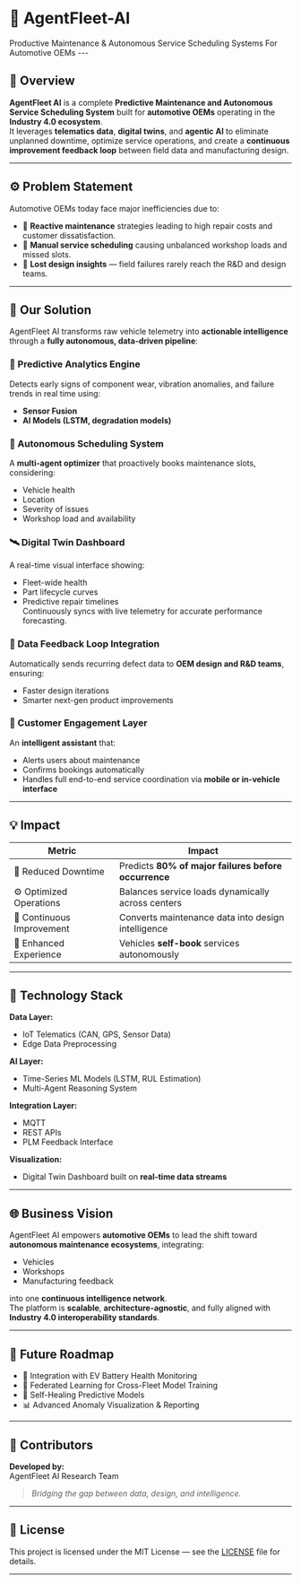 # 🚗 AgentFleet-AI
Productive Maintenance &amp; Autonomous Service Scheduling Systems For Automotive OEMs  ---

## 🧠 Overview

**AgentFleet AI** is a complete **Predictive Maintenance and Autonomous Service Scheduling System** built for **automotive OEMs** operating in the **Industry 4.0 ecosystem**.  
It leverages **telematics data**, **digital twins**, and **agentic AI** to eliminate unplanned downtime, optimize service operations, and create a **continuous improvement feedback loop** between field data and manufacturing design.

---

## ⚙️ Problem Statement

Automotive OEMs today face major inefficiencies due to:

- 🚨 **Reactive maintenance** strategies leading to high repair costs and customer dissatisfaction.  
- 📅 **Manual service scheduling** causing unbalanced workshop loads and missed slots.  
- 🔄 **Lost design insights** — field failures rarely reach the R&D and design teams.

---

## 🚀 Our Solution

AgentFleet AI transforms raw vehicle telemetry into **actionable intelligence** through a **fully autonomous, data-driven pipeline**:

### 🧩 Predictive Analytics Engine  
Detects early signs of component wear, vibration anomalies, and failure trends in real time using:
- **Sensor Fusion**  
- **AI Models (LSTM, degradation models)**  

### 🤖 Autonomous Scheduling System  
A **multi-agent optimizer** that proactively books maintenance slots, considering:
- Vehicle health  
- Location  
- Severity of issues  
- Workshop load and availability  

### 🛰️ Digital Twin Dashboard  
A real-time visual interface showing:
- Fleet-wide health  
- Part lifecycle curves  
- Predictive repair timelines  
Continuously syncs with live telemetry for accurate performance forecasting.

### 🔁 Data Feedback Loop Integration  
Automatically sends recurring defect data to **OEM design and R&D teams**, ensuring:
- Faster design iterations  
- Smarter next-gen product improvements  

### 💬 Customer Engagement Layer  
An **intelligent assistant** that:
- Alerts users about maintenance  
- Confirms bookings automatically  
- Handles full end-to-end service coordination via **mobile or in-vehicle interface**

---

## 💡 Impact

| Metric | Impact |
|--------|--------|
| 🔧 Reduced Downtime | Predicts **80% of major failures before occurrence** |
| ⚙️ Optimized Operations | Balances service loads dynamically across centers |
| 🧩 Continuous Improvement | Converts maintenance data into design intelligence |
| 💬 Enhanced Experience | Vehicles **self-book** services autonomously |

---

## 🧰 Technology Stack

**Data Layer:**  
- IoT Telematics (CAN, GPS, Sensor Data)  
- Edge Data Preprocessing  

**AI Layer:**  
- Time-Series ML Models (LSTM, RUL Estimation)  
- Multi-Agent Reasoning System  

**Integration Layer:**  
- MQTT  
- REST APIs  
- PLM Feedback Interface  

**Visualization:**  
- Digital Twin Dashboard built on **real-time data streams**

---

## 🌐 Business Vision

AgentFleet AI empowers **automotive OEMs** to lead the shift toward **autonomous maintenance ecosystems**, integrating:

- Vehicles  
- Workshops  
- Manufacturing feedback  

into one **continuous intelligence network**.  
The platform is **scalable**, **architecture-agnostic**, and fully aligned with **Industry 4.0 interoperability standards**.

---

## 🏁 Future Roadmap

- 🔄 Integration with EV Battery Health Monitoring  
- 🧠 Federated Learning for Cross-Fleet Model Training  
- 🔧 Self-Healing Predictive Models  
- 📊 Advanced Anomaly Visualization & Reporting  

---

## 🤝 Contributors

**Developed by:**  
AgentFleet AI Research Team  
> *Bridging the gap between data, design, and intelligence.*

---

## 📄 License
This project is licensed under the MIT License — see the [LICENSE](LICENSE) file for details.

---
